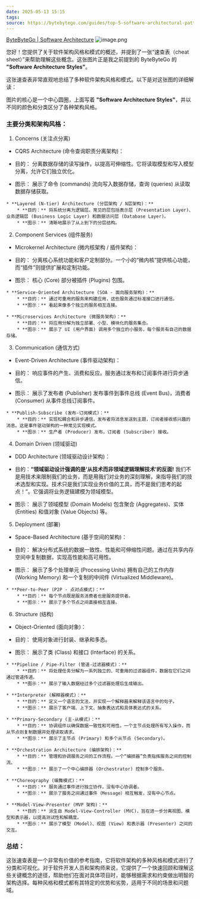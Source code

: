 ```yaml
---
date: 2025-05-13 15:15
tags: 
source: https://bytebytego.com/guides/top-5-software-architectural-patterns/
---
```


[ByteByteGo | Software Architecture](https://bytebytego.com/guides/software-architecture/)
![image.png](https://cdn.jsdelivr.net/gh/duanbiao2000/BlogGallery@main/picutre/20250513151748340.png)

您好！您提供了关于软件架构风格和模式的概述，并提到了一张“速查表（cheat sheet）”来帮助理解这些概念。这张图片正是我之前提到的 ByteByteGo 的 **"Software Architecture Styles"**。

这张速查表非常直观地总结了多种软件架构风格和模式。以下是对这张图的详细解读：

图片的核心是一个中心圆圈，上面写着 **"Software Architecture Styles"**，并以不同的颜色和分类区分了各种架构风格。

### 主要分类和架构风格：

1. Concerns (关注点分离)

- CQRS Architecture (命令查询职责分离架构)：

- 目的： 分离数据存储的读写操作，以提高可伸缩性。它将读取模型和写入模型分离，允许它们独立优化。

- 图示： 展示了命令 (commands) 流向写入数据存储，查询 (queries) 从读取数据存储获取。

```
* **Layered (N-tier) Architecture (分层架构 / N层架构)：**
    * **目的：** 将系统分离为逻辑层。常见的层包括表示层 (Presentation Layer)、业务逻辑层 (Business Logic Layer) 和数据访问层 (Database Layer)。
    * **图示：** 清晰地展示了从上到下的分层结构。
```

2. Component Services (组件服务)

- Microkernel Architecture (微内核架构 / 插件架构)：

- 目的： 分离核心系统功能和客户定制部分。一个小的“微内核”提供核心功能，而“插件”则提供扩展和定制功能。

- 图示： 核心 (Core) 部分被插件 (Plugins) 包围。

```
* **Service-Oriented Architecture (SOA - 面向服务架构)：**
    * **目的：** 通过可重用的服务来构建应用，这些服务通过标准接口进行通信。
    * **图示：** 看起来像多个独立的服务相互连接。

* **Microservices Architecture (微服务架构)：**
    * **目的：** 将应用分解为独立部署、小型、模块化的服务集合。
    * **图示：** 展示了 UI (用户界面) 调用多个独立的小服务，每个服务有自己的数据存储。
```

3. Communication (通信方式)

- Event-Driven Architecture (事件驱动架构)：

- 目的： 响应事件的产生、消费和反应。服务通过发布和订阅事件进行异步通信。

- 图示： 展示了发布者 (Publisher) 发布事件到事件总线 (Event Bus)，消费者 (Consumer) 从事件总线订阅事件。

```
* **Publish-Subscribe (发布-订阅模式)：**
    * **目的：** 实现松耦合和异步通信，发布者将消息发送到主题，订阅者接收感兴趣的消息。这是事件驱动架构的一种常见实现模式。
    * **图示：** 生产者 (Producer) 发布，订阅者 (Subscriber) 接收。
```

4. Domain Driven (领域驱动)

- DDD Architecture (领域驱动设计架构)：

- 目的：**“领域驱动设计强调的是‘从技术而非领域逻辑理解技术’的反面!** 我们不是用技术来限制我们的业务，而是用我们对业务的深刻理解，来指导我们的技术选型和实现。技术只是我们实现业务价值的工具，而不是我们思考的起点！”。它强调将业务逻辑建模为领域模型。

- 图示： 展示了领域模型 (Domain Models) 包含聚合 (Aggregates)、实体 (Entities) 和值对象 (Value Objects) 等。

5. Deployment (部署)

- Space-Based Architecture (基于空间的架构)：

- 目的： 解决分布式系统的数据一致性、性能和可伸缩性问题。通过在共享内存空间中复制数据，实现高性能和高可用性。

- 图示： 展示了多个处理单元 (Processing Units) 拥有自己的工作内存 (Working Memory) 和一个复制的中间件 (Virtualized Middleware)。

```
* **Peer-to-Peer (P2P - 点对点模式)：**
    * **目的：** 每个节点既是服务消费者也是服务提供者。
    * **图示：** 展示了多个节点之间直接相互连接。
```

6. Structure (结构)

- Object-Oriented (面向对象)：

- 目的： 使用对象进行封装、继承和多态。

- 图示： 展示了类 (Class) 和接口 (Interface) 的关系。

```
* **Pipeline / Pipe-Filter (管道-过滤器模式)：**
    * **目的：** 将处理任务分解为一系列独立的、可重用的过滤器组件，数据在它们之间通过管道传递。
    * **图示：** 展示了输入数据经过多个过滤器处理后生成输出。

* **Interpreter (解释器模式)：**
    * **目的：** 定义一个语言的文法，并实现一个解释器来解释该语言中的句子。
    * **图示：** 展示了客户端、上下文、抽象表达式和具体表达式的关系。

* **Primary-Secondary (主-从模式)：**
    * **目的：** 协调组件以确保数据一致性和可用性。一个主节点处理所有写入操作，而从节点则复制数据并处理读取请求。
    * **图示：** 展示了主节点 (Primary) 和多个从节点 (Secondary)。

* **Orchestration Architecture (编排架构)：**
    * **目的：** 管理和协调服务之间的工作流程。一个“编排器”负责指挥服务之间的控制流。
    * **图示：** 展示了一个中心编排器 (Orchestrator) 控制多个服务。

* **Choreography (编舞模式)：**
    * **目的：** 服务通过事件进行独立协作，没有中心协调者。
    * **图示：** 展示了服务之间通过事件（Message）相互触发，没有中心节点。

* **Model-View-Presenter (MVP 架构)：**
    * **目的：** 派生自 Model-View-Controller (MVC)，旨在进一步分离视图、模型和表示器，以提高测试性和解耦度。
    * **图示：** 展示了模型 (Model)、视图 (View) 和表示器 (Presenter) 之间的交互。
```

### 总结：

这张速查表是一个非常有价值的参考指南，它将软件架构的多种风格和模式进行了分类和可视化。对于软件开发人员和架构师来说，它提供了一个快速回顾和理解这些关键概念的途径，帮助他们在面对具体项目时，能够根据需求和约束做出明智的架构选择。每种风格和模式都有其特定的优势和劣势，适用于不同的场景和问题域。
